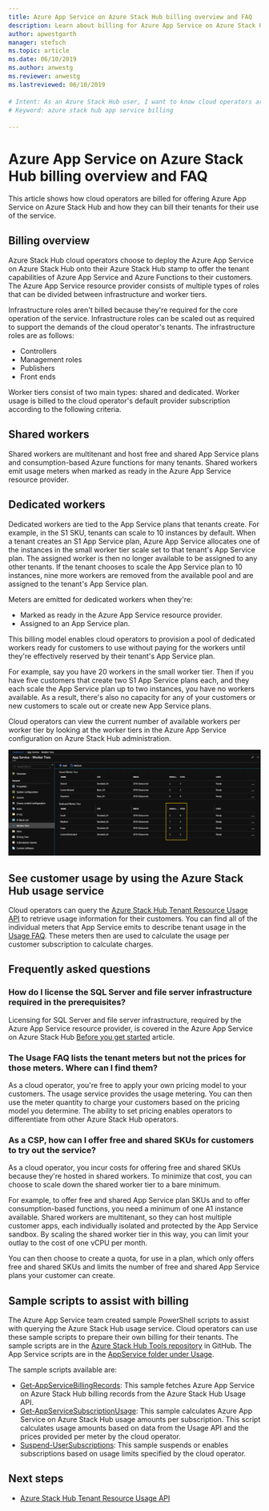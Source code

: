 ```yaml
---
title: Azure App Service on Azure Stack Hub billing overview and FAQ 
description: Learn about billing for Azure App Service on Azure Stack Hub.
author: apwestgarth
manager: stefsch
ms.topic: article
ms.date: 06/10/2019
ms.author: anwestg
ms.reviewer: anwestg
ms.lastreviewed: 06/10/2019

# Intent: As an Azure Stack Hub user, I want to know cloud operators are billed for offering Azure App Service and how I can bill my tenants. 
# Keyword: azure stack hub app service billing

---
```


# Azure App Service on Azure Stack Hub billing overview and FAQ

This article shows how cloud operators are billed for offering Azure App Service on Azure Stack Hub and how they can bill their tenants for their use of the service.

## Billing overview

Azure Stack Hub cloud operators choose to deploy the Azure App Service on Azure Stack Hub onto their Azure Stack Hub stamp to offer the tenant capabilities of Azure App Service and Azure Functions to their customers. The Azure App Service resource provider consists of multiple types of roles that can be divided between infrastructure and worker tiers.

Infrastructure roles aren't billed because they're required for the core operation of the service. Infrastructure roles can be scaled out as required to support the demands of the cloud operator's tenants. The infrastructure roles are as follows:

- Controllers
- Management roles
- Publishers
- Front ends

Worker tiers consist of two main types: shared and dedicated. Worker usage is billed to the cloud operator's default provider subscription according to the following criteria.

## Shared workers

Shared workers are multitenant and host free and shared App Service plans and consumption-based Azure functions for many tenants. Shared workers emit usage meters when marked as ready in the Azure App Service resource provider.

## Dedicated workers

Dedicated workers are tied to the App Service plans that tenants create. For example, in the S1 SKU, tenants can scale to 10 instances by default. When a tenant creates an S1 App Service plan, Azure App Service allocates one of the instances in the small worker tier scale set to that tenant's App Service plan. The assigned worker is then no longer available to be assigned to any other tenants. If the tenant chooses to scale the App Service plan to 10 instances, nine more workers are removed from the available pool and are assigned to the tenant's App Service plan.

Meters are emitted for dedicated workers when they're:

- Marked as ready in the Azure App Service resource provider.
- Assigned to an App Service plan.

This billing model enables cloud operators to provision a pool of dedicated workers ready for customers to use without paying for the workers until they're effectively reserved by their tenant's App Service plan. 

For example, say you have 20 workers in the small worker tier. Then if you have five customers that create two S1 App Service plans each, and they each scale the App Service plan up to two instances, you have no workers available. As a result, there's also no capacity for any of your customers or new customers to scale out or create new App Service plans. 

Cloud operators can view the current number of available workers per worker tier by looking at the worker tiers in the Azure App Service configuration on Azure Stack Hub administration.

![App Service - Worker Tiers screen][1]

## See customer usage by using the Azure Stack Hub usage service

Cloud operators can query the [Azure Stack Hub Tenant Resource Usage API](azure-stack-tenant-resource-usage-api.md) to retrieve usage information for their customers. You can find all of the individual meters that App Service emits to describe tenant usage in the [Usage FAQ](azure-stack-usage-related-faq.md). These meters then are used to calculate the usage per customer subscription to calculate charges.

## Frequently asked questions

### How do I license the SQL Server and file server infrastructure required in the prerequisites?

Licensing for SQL Server and file server infrastructure, required by the Azure App Service resource provider, is covered in the Azure App Service on Azure Stack Hub [Before you get started](azure-stack-app-service-before-you-get-started.md#licensing-concerns-for-required-file-server-and-sql-server) article.

### The Usage FAQ lists the tenant meters but not the prices for those meters. Where can I find them?

As a cloud operator, you're free to apply your own pricing model to your customers. The usage service provides the usage metering. You can then use the meter quantity to charge your customers based on the pricing model you determine. The ability to set pricing enables operators to differentiate from other Azure Stack Hub operators.

### As a CSP, how can I offer free and shared SKUs for customers to try out the service?

As a cloud operator, you incur costs for offering free and shared SKUs because they're hosted in shared workers. To minimize that cost, you can choose to scale down the shared worker tier to a bare minimum. 

For example, to offer free and shared App Service plan SKUs and to offer consumption-based functions, you need a minimum of one A1 instance available. Shared workers are multitenant, so they can host multiple customer apps, each individually isolated and protected by the App Service sandbox. By scaling the shared worker tier in this way, you can limit your outlay to the cost of one vCPU per month.

You can then choose to create a quota, for use in a plan, which only offers free and shared SKUs and limits the number of free and shared App Service plans your customer can create.

## Sample scripts to assist with billing

The Azure App Service team created sample PowerShell scripts to assist with querying the Azure Stack Hub usage service. Cloud operators can use these sample scripts to prepare their own billing for their tenants. The sample scripts are in the [Azure Stack Hub Tools repository](https://github.com/Azure/AzureStack-tools) in GitHub. The App Service scripts are in the [AppService folder under Usage](https://aka.ms/aa6zku8).

The sample scripts available are:

- [Get-AppServiceBillingRecords](https://aka.ms/aa6zku2): This sample fetches Azure App Service on Azure Stack Hub billing records from the Azure Stack Hub Usage API.
- [Get-AppServiceSubscriptionUsage](https://aka.ms/aa6zku6): This sample calculates Azure App Service on Azure Stack Hub usage amounts per subscription. This script calculates usage amounts based on data from the Usage API and the prices provided per meter by the cloud operator.
- [Suspend-UserSubscriptions](https://aka.ms/aa6zku7): This sample suspends or enables subscriptions based on usage limits specified by the cloud operator.

## Next steps

- [Azure Stack Hub Tenant Resource Usage API](azure-stack-tenant-resource-usage-api.md)

<!--Image references-->
[1]: ./media/app-service-billing-faq/app-service-worker-tiers.png

